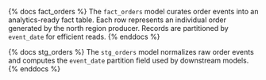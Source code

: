 {% docs fact_orders %}
The `fact_orders` model curates order events into an analytics-ready fact table. Each row represents an individual order generated by the north region producer. Records are partitioned by `event_date` for efficient reads.
{% enddocs %}

{% docs stg_orders %}
The `stg_orders` model normalizes raw order events and computes the `event_date` partition field used by downstream models.
{% enddocs %}
